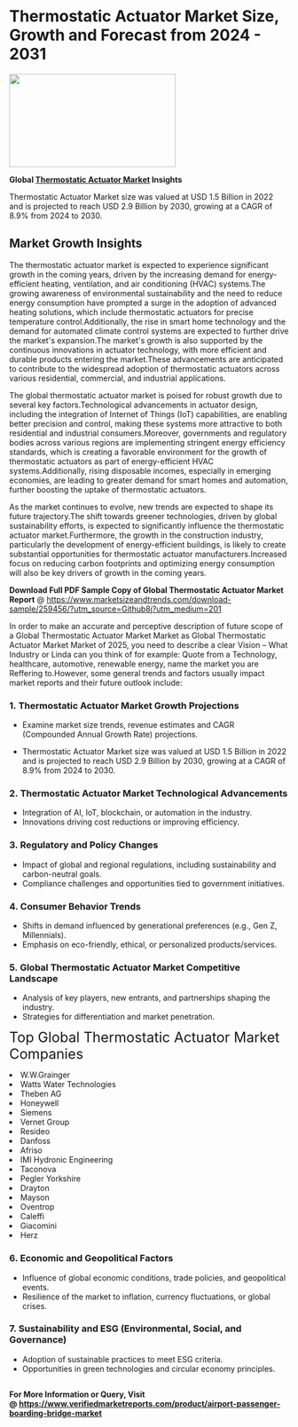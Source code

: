 <H1>Thermostatic Actuator Market Size, Growth and Forecast from 2024 - 2031</H1><img class="aligncenter size-medium wp-image-584254" src="https://thirdeyenews.in/wp-content/uploads/2024/09/Global-Market-Research-300x168.jpeg" alt="" width="300" height="168" /><p><strong>Global&nbsp;<a href="https://www.marketsizeandtrends.com/download-sample/259456/?utm_source=Github8j?utm_medium=201">Thermostatic Actuator Market</a> Insights</strong></p><p>Thermostatic Actuator Market size was valued at USD 1.5 Billion in 2022 and is projected to reach USD 2.9 Billion by 2030, growing at a CAGR of 8.9% from 2024 to 2030.</p><p><h2>Market Growth Insights</h2> <p>The thermostatic actuator market is expected to experience significant growth in the coming years, driven by the increasing demand for energy-efficient heating, ventilation, and air conditioning (HVAC) systems.The growing awareness of environmental sustainability and the need to reduce energy consumption have prompted a surge in the adoption of advanced heating solutions, which include thermostatic actuators for precise temperature control.Additionally, the rise in smart home technology and the demand for automated climate control systems are expected to further drive the market's expansion.The market's growth is also supported by the continuous innovations in actuator technology, with more efficient and durable products entering the market.These advancements are anticipated to contribute to the widespread adoption of thermostatic actuators across various residential, commercial, and industrial applications.</p> <p>The global thermostatic actuator market is poised for robust growth due to several key factors.Technological advancements in actuator design, including the integration of Internet of Things (IoT) capabilities, are enabling better precision and control, making these systems more attractive to both residential and industrial consumers.Moreover, governments and regulatory bodies across various regions are implementing stringent energy efficiency standards, which is creating a favorable environment for the growth of thermostatic actuators as part of energy-efficient HVAC systems.Additionally, rising disposable incomes, especially in emerging economies, are leading to greater demand for smart homes and automation, further boosting the uptake of thermostatic actuators.</p> <p>As the market continues to evolve, new trends are expected to shape its future trajectory.The shift towards greener technologies, driven by global sustainability efforts, is expected to significantly influence the thermostatic actuator market.Furthermore, the growth in the construction industry, particularly the development of energy-efficient buildings, is likely to create substantial opportunities for thermostatic actuator manufacturers.Increased focus on reducing carbon footprints and optimizing energy consumption will also be key drivers of growth in the coming years.</p> <p><span class=""><strong>Download Full PDF Sample Copy of Global Thermostatic Actuator Market Report</strong> @ <a href="https://www.marketsizeandtrends.com/download-sample/259456/?utm_source=Github8j?utm_medium=201" target="_blank">https://www.marketsizeandtrends.com/download-sample/259456/?utm_source=Github8j?utm_medium=201</a></span></p><p>In order to make an accurate and perceptive description of future scope of a Global&nbsp;Thermostatic Actuator Market Market as Global&nbsp;Thermostatic Actuator Market Market of 2025, you need to describe a clear Vision &ndash; What Industry or Linda can you think of for example: Quote from a Technology, healthcare, automotive, renewable energy, name the market you are Reffering to.However, some general trends and factors usually impact market reports and their future outlook include:</p><h3>1.&nbsp;<strong>Thermostatic Actuator Market Growth Projections</strong></h3><ul><li>Examine market size trends, revenue estimates and CAGR (Compounded Annual Growth Rate) projections.</li><li><p>Thermostatic Actuator Market size was valued at USD 1.5 Billion in 2022 and is projected to reach USD 2.9 Billion by 2030, growing at a CAGR of 8.9% from 2024 to 2030.</p></li></ul><h3>2.&nbsp;<strong>Thermostatic Actuator Market Technological Advancements</strong></h3><ul><li>Integration of AI, IoT, blockchain, or automation in the industry.</li><li>Innovations driving cost reductions or improving efficiency.</li></ul><h3>3.&nbsp;<strong>Regulatory and Policy Changes</strong></h3><ul><li>Impact of global and regional regulations, including sustainability and carbon-neutral goals.</li><li>Compliance challenges and opportunities tied to government initiatives.</li></ul><h3>4.&nbsp;<strong>Consumer Behavior Trends</strong></h3><ul><li>Shifts in demand influenced by generational preferences (e.g., Gen Z, Millennials).</li><li>Emphasis on eco-friendly, ethical, or personalized products/services.</li></ul><h3>5.&nbsp;<strong>Global Thermostatic Actuator Market Competitive Landscape</strong></h3><ul><li>Analysis of key players, new entrants, and partnerships shaping the industry.</li><li>Strategies for differentiation and market penetration.</li></ul><p data-pm-slice="1 1 []"><span style="color: inherit; font-family: inherit; font-size: 25px;">Top Global Thermostatic Actuator Market Companies</span></p><div class="" data-test-id=""><p><li>W.W.Grainger</li><li> Watts Water Technologies</li><li> Theben AG</li><li> Honeywell</li><li> Siemens</li><li> Vernet Group</li><li> Resideo</li><li> Danfoss</li><li> Afriso</li><li> IMI Hydronic Engineering</li><li> Taconova</li><li> Pegler Yorkshire</li><li> Drayton</li><li> Mayson</li><li> Oventrop</li><li> Caleffi</li><li> Giacomini</li><li> Herz</li></p></div><h3>6.&nbsp;<strong>Economic and Geopolitical Factors</strong></h3><ul><li>Influence of global economic conditions, trade policies, and geopolitical events.</li><li>Resilience of the market to inflation, currency fluctuations, or global crises.</li></ul><h3>7.&nbsp;<strong>Sustainability and ESG (Environmental, Social, and Governance)</strong></h3><ul><li>Adoption of sustainable practices to meet ESG criteria.</li><li>Opportunities in green technologies and circular economy principles.</li></ul><h2><strong style="font-size: 14px;">For More Information or Query, Visit @&nbsp;</strong><a style="background-color: #ffffff; font-size: 14px;" href="https://www.marketsizeandtrends.com/report/thermostatic-actuator-market/" target="_blank">https://www.verifiedmarketreports.com/product/airport-passenger-boarding-bridge-market</a></h2>
